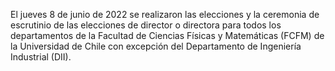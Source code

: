El jueves 8 de junio de 2022 se realizaron las elecciones y la ceremonia de escrutinio de las elecciones de director o directora para todos los departamentos de la Facultad de Ciencias Físicas y Matemáticas (FCFM) de la Universidad de Chile con excepción del Departamento de Ingeniería Industrial (DII). 